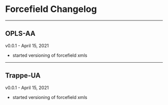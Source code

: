 # Forcefield Changelog
----
## OPLS-AA

v0.0.1 - April 15, 2021
 - started versioning of forcefield xmls

----
## Trappe-UA

v0.0.1 - April 15, 2021
 - started versioning of forcefield xmls
